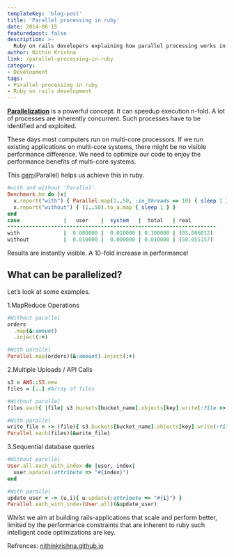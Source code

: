 ```yaml
---
templateKey: 'blog-post'
title: 'Parallel processing in ruby'
date: 2014-08-15
featuredpost: false
description: >-
  Ruby on rails developers explaining how parallel processing works in ruby with code snippets.
author: Nithin Krishna  
link: /parallel-processing-in-ruby
category:
- Development
tags:
- Parallel processing in ruby
- Ruby on rails development
---
```


**[Parallelization](http://en.wikipedia.org/wiki/Parallel_computing)** is a powerful concept. It can speedup execution n-fold. A lot of processes are inherently concurrent. Such processes have to be identified and exploited.

These days most computers run on multi-core processors. If we run existing applications on multi-core systems, there might be no visible performance difference. We need to optimize our code to enjoy the performance benefits of multi-core systems.

This [gem](https://github.com/grosser/parallel)(Parallel) helps us achieve this in ruby.

```ruby
#with and without 'Parallel'
Benchmark.bm do |x|
  x.report("with") { Parallel.map(1..50, :in_threads => 10) { sleep 1 }  }
  x.report("without") { (1..50).to_a.map { sleep 1 } }
end
case              |   user    |  system   |  total   | real
-------------------------------------------------------------------
with              |  0.000000 |  0.010000 | 0.100000 | (05.006012)
without           |  0.010000 |  0.000000 | 0.010000 | (50.055157)
```

Results are instantly visible. A 10-fold increase in performance!

## What can be parallelized?
Let’s look at some examples.

1.MapReduce Operations
```ruby
#Without parallel
orders
  .map(&:amount)
  .inject(:+)

#With parallel
Parallel.map(orders)(&:amount).inject(:+)
```
2.Multiple Uploads / API Calls

```ruby
s3 = AWS::S3.new
files = [..] #Array of files

#Without parallel
files.each{ |file| s3.buckets[bucket_name].objects[key].write(:file => file) }

#With parallel
write_file = -> (file){ s3.buckets[bucket_name].objects[key].write(:file => file) }
Parallel.each(files)(&write_file)
```

3.Sequential database queries

```ruby
#Without parallel
User.all.each_with_index do |user, index|
  user.update(:attribute => "#{index}")
end

#With parallel
update_user = -> (u,i){ u.update(:attribute => "#{i}") }
Parallel.each_with_index(User.all)(&update_user)
```
Whilst we aim at building rails-applications that scale and perform better, limited by the performance constraints that are inherent to ruby such intelligent code optimizations are key.

Refrences: [nithinkrishna.github.io](http://nithinkrishna.github.io/2014-08-15-parallel-processing-in-ruby/)

